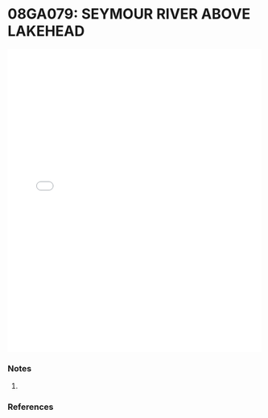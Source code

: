 # 08GA079: SEYMOUR RIVER ABOVE LAKEHEAD

<iframe src="/distribution_estimation/_static/stations/08GA079_fdc.html" width="100%" height="600" frameborder="0"></iframe>

### Notes
1. 

### References


